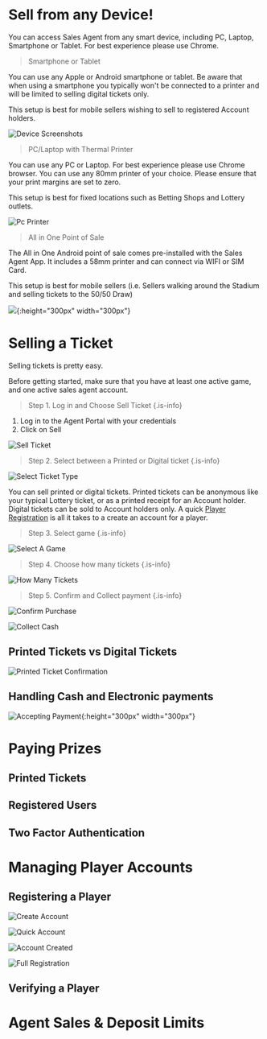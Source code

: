 <!-- TITLE: Retail Sales Agents Guide -->
<!-- SUBTITLE: A complete guide to selling tickets and paying prizes -->


# 	Sell from any Device!

You can access Sales Agent from any smart device, including PC, Laptop, Smartphone or Tablet.
For best experience please use Chrome.

> Smartphone or Tablet

You can use any Apple or Android smartphone or tablet.
Be aware that when using a smartphone you typically won't be connected to a printer and will be limited to selling digital tickets only.

This setup is best for mobile sellers wishing to sell to registered Account holders.

![Device Screenshots](/uploads/device-screenshots.png)



> PC/Laptop with Thermal Printer

You can use any PC or Laptop. For best experience please use Chrome browser.
You can use any 80mm printer of your choice. 
Please ensure that your print margins are set to zero.

This setup is best for fixed locations such as Betting Shops and Lottery outlets.

![Pc Printer](/uploads/pc-printer.png "Pc Printer")

> All in One Point of Sale 

The All in One Android point of sale comes pre-installed with the Sales Agent App.
It includes a 58mm printer and can connect via WIFI or SIM Card.

This setup is best for mobile sellers (i.e. Sellers walking around the Stadium and selling tickets to the 50/50 Draw)

![](/uploads/600-x-600.png){:height="300px" width="300px"}


# Selling a Ticket
Selling tickets is pretty easy.

Before getting started, make sure that you have at least one active game, and one active sales agent account. 

> Step 1. Log in and Choose Sell Ticket
{.is-info}
1. Log in to the Agent Portal with your credentials
2. Click on Sell

![Sell Ticket](/uploads/sell-ticket.png "Sell Ticket")

>Step 2. Select between a Printed or Digital ticket
{.is-info}

![Select Ticket Type](/uploads/select-ticket-type.png "Select Ticket Type")

You can sell printed or digital tickets. 
Printed tickets can be anonymous like your typical Lottery ticket, or as a printed receipt for an Account holder.
Digital tickets can be sold to Account holders only. A quick [Player Registration](/retail-sales-agents#registering-a-player) is all it takes to a create an account for a player.

>Step 3. Select  game
{.is-info}

![Select A Game](/uploads/select-a-game.png "Select A Game")

>Step 4. Choose how many tickets
{.is-info}

![How Many Tickets](/uploads/how-many-tickets.png "How Many Tickets")

>Step 5. Confirm and Collect payment
{.is-info}

![Confirm Purchase](/uploads/confirm-purchase.png "Confirm Purchase")

![Collect Cash](/uploads/collect-cash.png "Collect Cash")

## Printed Tickets vs Digital Tickets

![Printed Ticket Confirmation](/uploads/printed-ticket-confirmation.png "Printed Ticket Confirmation")
## Handling Cash and Electronic payments

![Accepting Payment](/uploads/accepting-payment.png "Accepting Payment"){:height="300px" width="300px"}
# Paying Prizes
## Printed Tickets
## Registered Users
## Two Factor Authentication

# Managing Player Accounts
## Registering a Player

![Create Account](/uploads/create-account.png "Create Account")

![Quick Account](/uploads/quick-account.png "Quick Account")

![Account Created](/uploads/account-created.png "Account Created")

![Full Registration](/uploads/full-registration.png "Full Registration")

## Verifying a Player

# Agent Sales & Deposit Limits
